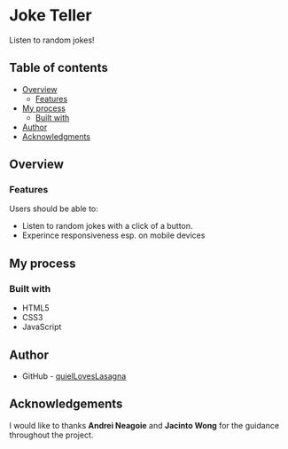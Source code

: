 # Joke Teller

Listen to random jokes!

## Table of contents

- [Overview](#overview)
  - [Features](#features)
- [My process](#my-process)
  - [Built with](#built-with)
- [Author](#author)
- [Acknowledgments](#acknowledgments)

## Overview

### Features

Users should be able to:

- Listen to random jokes with a click of a button.
- Experince responsiveness esp. on mobile devices

## My process

### Built with

- HTML5
- CSS3
- JavaScript

## Author

- GitHub - [quielLovesLasagna](https://github.com/quielLovesLasagna)

## Acknowledgements

I would like to thanks **Andrei Neagoie** and **Jacinto Wong** for the guidance throughout the project.
